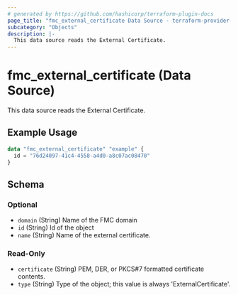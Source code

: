 ```yaml
---
# generated by https://github.com/hashicorp/terraform-plugin-docs
page_title: "fmc_external_certificate Data Source - terraform-provider-fmc"
subcategory: "Objects"
description: |-
  This data source reads the External Certificate.
---
```


# fmc_external_certificate (Data Source)

This data source reads the External Certificate.

## Example Usage

```terraform
data "fmc_external_certificate" "example" {
  id = "76d24097-41c4-4558-a4d0-a8c07ac08470"
}
```

<!-- schema generated by tfplugindocs -->
## Schema

### Optional

- `domain` (String) Name of the FMC domain
- `id` (String) Id of the object
- `name` (String) Name of the external certificate.

### Read-Only

- `certificate` (String) PEM, DER, or PKCS#7 formatted certificate contents.
- `type` (String) Type of the object; this value is always 'ExternalCertificate'.
